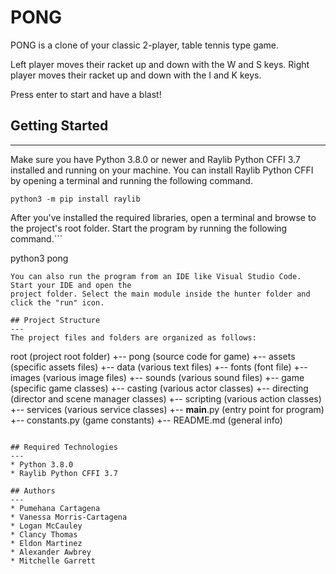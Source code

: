 # PONG
PONG is a clone of your classic 2-player, table tennis type game.

Left player moves their racket up and down with the W and S keys.
Right player moves their racket up and down with the I and K keys.

Press enter to start and have a blast!


## Getting Started
---
Make sure you have Python 3.8.0 or newer and Raylib Python CFFI 3.7 installed and running on your machine. You can install Raylib Python CFFI by opening a terminal and running the following command.
```
python3 -m pip install raylib
```
After you've installed the required libraries, open a terminal and browse to the project's root folder. Start the program by running the following command.```

python3 pong 
```
You can also run the program from an IDE like Visual Studio Code. Start your IDE and open the 
project folder. Select the main module inside the hunter folder and click the "run" icon.

## Project Structure
---
The project files and folders are organized as follows:
```
root                    (project root folder)
+-- pong                (source code for game)
  +-- assets            (specific assets files)
    +-- data            (various text files)
    +-- fonts           (font file)
    +-- images          (various image files)
    +-- sounds          (various sound files)
  +-- game              (specific game classes)
    +-- casting         (various actor classes)
    +-- directing       (director and scene manager classes)
    +-- scripting       (various action classes)
    +-- services        (various service classes)
  +-- __main__.py       (entry point for program)
  +-- constants.py      (game constants)
+-- README.md           (general info)
```

## Required Technologies
---
* Python 3.8.0
* Raylib Python CFFI 3.7

## Authors
---
* Pumehana Cartagena
* Vanessa Morris-Cartagena
* Logan McCauley
* Clancy Thomas
* Eldon Martinez
* Alexander Awbrey
* Mitchelle Garrett
